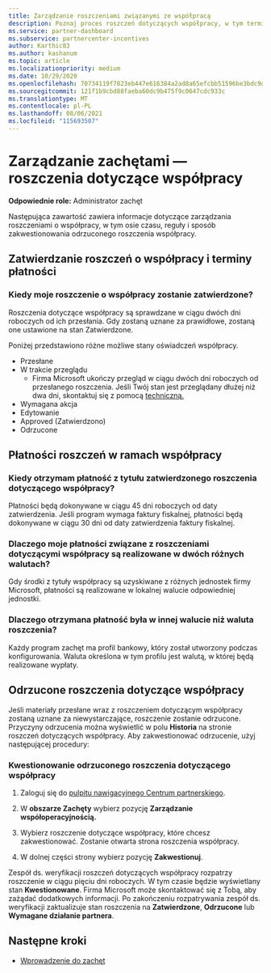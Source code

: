 ```yaml
---
title: Zarządzanie roszczeniami związanymi ze współpracą
description: Poznaj proces roszczeń dotyczących współpracy, w tym terminy, problemy z walutą i sposób zakwestionowania odrzuconego roszczenia o współpracy.
ms.service: partner-dashboard
ms.subservice: partnercenter-incentives
author: Karthic83
ms.author: kashanum
ms.topic: article
ms.localizationpriority: medium
ms.date: 10/29/2020
ms.openlocfilehash: 70734119f7823eb447e616384a2ad8a65efcbb51596be3bdc9db665c126cf55e
ms.sourcegitcommit: 121f1b9cbd88faeba60dc9b475f9c0647cdc933c
ms.translationtype: MT
ms.contentlocale: pl-PL
ms.lasthandoff: 08/06/2021
ms.locfileid: "115693507"
---
```

# <a name="manage-incentives-co-op-claims"></a>Zarządzanie zachętami — roszczenia dotyczące współpracy

**Odpowiednie role:** Administrator zachęt

Następująca zawartość zawiera informacje dotyczące zarządzania roszczeniami o współpracy, w tym osie czasu, reguły i sposób zakwestionowania odrzuconego roszczenia współpracy.

## <a name="co-op-claims-approval-and-payment-deadlines"></a>Zatwierdzanie roszczeń o współpracy i terminy płatności

### <a name="when-will-my-co-op-claim-be-approved"></a>Kiedy moje roszczenie o współpracy zostanie zatwierdzone?

Roszczenia dotyczące współpracy są sprawdzane w ciągu dwóch dni roboczych od ich przesłania. Gdy zostaną uznane za prawidłowe, zostaną one ustawione na stan Zatwierdzone.  

Poniżej przedstawiono różne możliwe stany oświadczeń współpracy.

- Przesłane
- W trakcie przeglądu
  - Firma Microsoft ukończy przegląd w ciągu dwóch dni roboczych od przesłanego roszczenia. Jeśli Twój stan jest przeglądany dłużej niż dwa dni, skontaktuj się z pomocą [techniczną.](https://partner.microsoft.com/dashboard/support/incentives/servicerequests?category=incentives)
- Wymagana akcja
- Edytowanie
- Approved (Zatwierdzono)
- Odrzucone

## <a name="co-op-claim-payments"></a>Płatności roszczeń w ramach współpracy

### <a name="when-will-i-get-the-payment-for-the-approved-co-op-claim"></a>Kiedy otrzymam płatność z tytułu zatwierdzonego roszczenia dotyczącego współpracy?

Płatności będą dokonywane w ciągu 45 dni roboczych od daty zatwierdzenia. Jeśli program wymaga faktury fiskalnej, płatności będą dokonywane w ciągu 30 dni od daty zatwierdzenia faktury fiskalnej.

### <a name="why-are-my-co-op-claim-payments-made-in-two-different-currencies"></a>Dlaczego moje płatności związane z roszczeniami dotyczącymi współpracy są realizowane w dwóch różnych walutach?

Gdy środki z tytuły współpracy są uzyskiwane z różnych jednostek firmy Microsoft, płatności są realizowane w lokalnej walucie odpowiedniej jednostki.  

### <a name="why-was-i-paid-in-a-currency-other-than-my-co-op-claim-currency"></a>Dlaczego otrzymana płatność była w innej walucie niż waluta roszczenia?

Każdy program zachęt ma profil bankowy, który został utworzony podczas konfigurowania. Waluta określona w tym profilu jest walutą, w której będą realizowane wypłaty.

## <a name="rejected-co-op-claims"></a>Odrzucone roszczenia dotyczące współpracy

Jeśli materiały przesłane wraz z roszczeniem dotyczącym współpracy zostaną uznane za niewystarczające, roszczenie zostanie odrzucone. Przyczyny odrzucenia można wyświetlić w polu **Historia** na stronie roszczeń dotyczących współpracy. Aby zakwestionować odrzucenie, użyj następującej procedury:

### <a name="dispute-a-rejected-co-op-claim"></a>Kwestionowanie odrzuconego roszczenia dotyczącego współpracy

1. Zaloguj się do [pulpitu nawigacyjnego Centrum partnerskiego](https://partner.microsoft.com/dashboard/).

2. W **obszarze Zachęty** wybierz pozycję **Zarządzanie współoperacyjnością.**

3. Wybierz roszczenie dotyczące współpracy, które chcesz zakwestionować. Zostanie otwarta strona roszczenia współpracy.

4. W dolnej części strony wybierz pozycję **Zakwestionuj**.

Zespół ds. weryfikacji roszczeń dotyczących współpracy rozpatrzy roszczenie w ciągu pięciu dni roboczych. W tym czasie będzie wyświetlany stan **Kwestionowane**. Firma Microsoft może skontaktować się z Tobą, aby zażądać dodatkowych informacji. Po zakończeniu rozpatrywania zespół ds. weryfikacji zaktualizuje stan roszczenia na **Zatwierdzone**, **Odrzucone** lub **Wymagane działanie partnera**.

## <a name="next-steps"></a>Następne kroki

- [Wprowadzenie do zachęt](incentives-get-started-intro.md)
